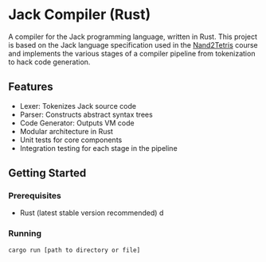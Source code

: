 # Jack Compiler (Rust)

A compiler for the Jack programming language, written in Rust. This project is based on the Jack language specification used in the [Nand2Tetris](https://www.nand2tetris.org/) course and implements the various stages of a compiler pipeline from tokenization to hack code generation.

## Features

- Lexer: Tokenizes Jack source code
- Parser: Constructs abstract syntax trees
- Code Generator: Outputs VM code
- Modular architecture in Rust
- Unit tests for core components
- Integration testing for each stage in the pipeline

## Getting Started

### Prerequisites

- Rust (latest stable version recommended)
d
### Running
```bash
cargo run [path to directory or file]
